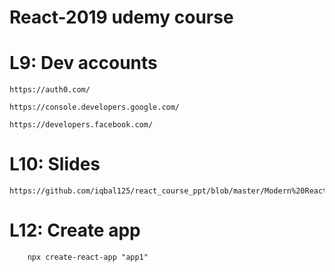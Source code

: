 # React-2019 udemy course 

# L9: Dev accounts

    https://auth0.com/ 

    https://console.developers.google.com/

    https://developers.facebook.com/

# L10: Slides

    https://github.com/iqbal125/react_course_ppt/blob/master/Modern%20React%20PP.pdf

# L12: Create app 
    
        npx create-react-app "app1"